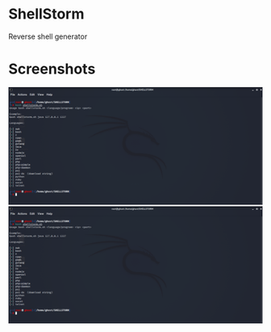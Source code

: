# ShellStorm
Reverse shell generator

# Screenshots
![alt text](https://github.com/0bfxGH0ST/ShellStorm/blob/main/screenshots/screenshot1.png)  
![alt text](https://github.com/0bfxGH0ST/ShellStorm/blob/main/screenshots/screenshot1.png)  

